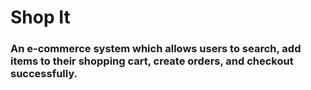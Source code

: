 # Shop It
### An e-commerce system which allows users to search, add items to their shopping cart, create orders, and checkout successfully.